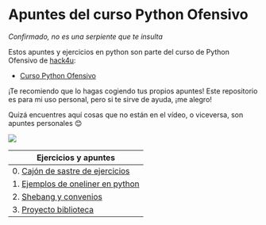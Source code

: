 # Apuntes del curso Python Ofensivo

_Confirmado, no es una serpiente que te insulta_

Estos apuntes y ejercicios en python son parte del curso de Python Ofensivo de [hack4u](https://hack4u.io):
- [Curso Python Ofensivo](https://hack4u.io/cursos/python-ofensivo/)

¡Te recomiendo que lo hagas cogiendo tus propios apuntes! Este repositorio es para mi uso personal, pero si te sirve de ayuda, ¡me alegro!

Quizá encuentres aquí cosas que no están en el vídeo, o viceversa, son apuntes personales 😊

![](https://c.tenor.com/-SV9TjUGabMAAAAC/hacker-python.gif)

| Ejercicios y apuntes                                         |
| ------------------------------------------------------------ |
| 0. [Cajón de sastre de ejercicios](./00_cajon_sastre)        |
| 1. [Ejemplos de oneliner en python](./01_oneliner/README.md) |
| 2. [Shebang y convenios](./02_shebang_convenios/README.md)   |
| 3. [Proyecto biblioteca](./03_proyecto_biblioteca/README.md) |
